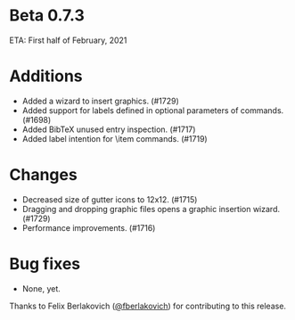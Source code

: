 # Beta 0.7.3

ETA: First half of February, 2021

# Additions
* Added a wizard to insert graphics. (#1729)
* Added support for labels defined in optional parameters of commands. (#1698)
* Added BibTeX unused entry inspection. (#1717)
* Added label intention for \item commands. (#1719)

# Changes
* Decreased size of gutter icons to 12x12. (#1715)
* Dragging and dropping graphic files opens a graphic insertion wizard. (#1729)
* Performance improvements. (#1716)

# Bug fixes
* None, yet.

Thanks to Felix Berlakovich ([@fberlakovich](https://github.com/fberlakovich)) for contributing to this release.
